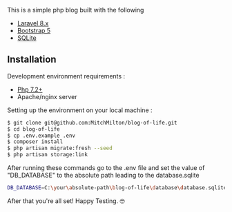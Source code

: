 This is a simple php blog built with the following
- [Laravel 8.x](https://laravel.com/docs/8.x)
- [Bootstrap 5](https://getbootstrap.com/)
- [SQLite](https://www.sqlite.org/)

## Installation

Development environment requirements :
- [Php 7.2+](https://www.virtualbox.org/)
- Apache/nginx server

Setting up the environment on your local machine :
```bash
$ git clone git@github.com:MitchMilton/blog-of-life.git
$ cd blog-of-life
$ cp .env.example .env
$ composer install
$ php artisan migrate:fresh --seed
$ php artisan storage:link
```

After running these commands go to the .env file and set the value of "DB_DATABASE" to the absolute path leading to the database.sqlite

```bash
DB_DATABASE=C:\your\absolute-path\blog-of-life\database\database.sqlite
```

After that you're all set! Happy Testing. 🤓 